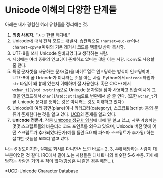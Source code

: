 Unicode 이해의 다양한 단계들
============================

아래는 내가 경험한 여러 유형들을 정리해본 것.

 1. **최종 사용자**. “ㅅㅂ 한글 깨지네.”
 2. Unicode에 대해 전혀 모르는 개발자. 습관적으로 `charset=euc-kr`이나 `charset=cp949` 따위의 기존 레거시 코드를 템플릿 삼아 복사함.
 3. UTF-8을 쓰니 Unicode 완비되었다고 생각하는 사람.
 4. 세상에는 여러 종류의 인코딩이 존재하고 있다는 것을 아는 사람. iconv도 사용할 줄 안다.
 5. 특정 문자셋을 사용하는 문자(열)을 바이트열로 인코딩하는 방식이 인코딩이며, UTF-8이 곧 Unicode가 아니라는 것을 아는 사람. Python에서 `unicode` 타입과 `str` 타입이 왜 함께 있는지 이해하며 잘 사용한다. 혹은 C/C++에서 `wchar_t[]`/`std::wstring`으로 Unicode 문자열을 담아 사용하고 입출력 시에 그것을 인코드해서 `char[]`/`std::string`으로 변환해서 쓸 줄 안다. (또한 `wchar_t`가 곧 Unicode 문자를 뜻하는 것은 아니라는 것도 이해하고 있다.)
 6. Unicode에 여러 평면(plane)이나 카테고리(category), 스크립트(script) 등의 분류가 존재한다는 것을 알고 있다. [UCD][]의 존재를 알고 있다.
 7. **Unicode 전문가.** 각종 [Unicode 정규화 형식][unf]에 대해 잘 알고 있고, 자주 사용하는 몇몇 스크립트들의 바운더리 코드 포인트를 외우고 있으며, Unicode 버전 몇에 어떤 스크립트가 추가되었다든가(예를 들면 5.0 때 파스파 스크립트가 추가됨) 하는 잡다한 것들을 모조리 알고 있다.

나는 6 정도이지만, 실제로 회사를 다니면서 느낀 바로는 2, 3, 4에 해당하는 사람이 대부분이었던 것 같다. IRC에서 같이 노는 사람들은 대체로 나와 비슷한 5–6 수준. 7에 해당하는 사람은 거의 본 적이 없다([강성훈][1] 씨 같은 경우 빼면…).

 *[UCD]: Unicode Character Database

  [ucd]: http://unicode.org/ucd/
  [unf]: http://unicode.org/reports/tr15/
  [1]: http://mearie.org/
